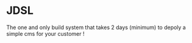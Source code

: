 # JDSL

The one and only build system that takes 2 days (minimum) to depoly a simple cms for your customer !

